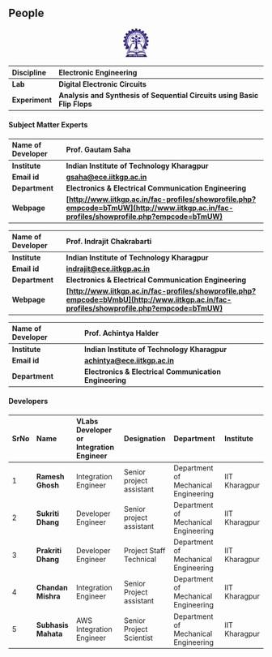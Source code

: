 
## People

<div align="center">
<img src="images/iitkgp.png" width="10%">
</div>

<b>Discipline | <b> Electronic Engineering 
:--|:--|
<b> Lab | <b> **Digital Electronic Circuits**
<b> Experiment|     <b> **Analysis and Synthesis of Sequential Circuits using Basic Flip Flops**

#### Subject Matter Experts
<b>Name of Developer | <b> **Prof. Gautam Saha**
:--|:--|
<b> Institute | <b>  **Indian Institute of Technology Kharagpur**
<b> Email id|     <b>  **gsaha@ece.iitkgp.ac.in**
<b> Department |  **Electronics & Electrical Communication Engineering**
<b>Webpage| <b> [http://www.iitkgp.ac.in/fac-profiles/showprofile.php?empcode=bTmUW](http://www.iitkgp.ac.in/fac-profiles/showprofile.php?empcode=bTmUW)

<b>Name of Developer | <b> **Prof. Indrajit Chakrabarti**
:--|:--|
<b> Institute | <b>  **Indian Institute of Technology Kharagpur**
<b> Email id|     <b>  **indrajit@ece.iitkgp.ac.in**
<b> Department |  **Electronics & Electrical Communication Engineering**
<b>Webpage| <b> [http://www.iitkgp.ac.in/fac-profiles/showprofile.php?empcode=bVmbU](http://www.iitkgp.ac.in/fac-profiles/showprofile.php?empcode=bTmUW)

<b>Name of Developer | <b> **Prof. Achintya Halder**
:--|:--|
<b> Institute | <b>  **Indian Institute of Technology Kharagpur**
<b> Email id|     <b>  **achintya@ece.iitkgp.ac.in**
<b> Department |  **Electronics & Electrical Communication Engineering**

#### Developers
SrNo | Name | VLabs Developer or Integration Engineer | Designation | Department| Institute
:--|:--|:--|:--|:--|:--|
1 | **Ramesh Ghosh** |Integration Engineer | Senior project assistant | Department of Mechanical Engineering | IIT Kharagpur | 
2 | **Sukriti Dhang** | Developer Engineer | Senior project assistant | Department of Mechanical Engineering | IIT Kharagpur | 
3 | **Prakriti Dhang** |Developer Engineer  | Project Staff Technical | Department of Mechanical Engineering | IIT Kharagpur | 
4 | **Chandan Mishra** |Integration Engineer | Senior Project assistant | Department of Mechanical Engineering | IIT Kharagpur |
5 | **Subhasis Mahata** |  AWS Integration Engineer  | Senior Project Scientist | Department of Mechanical Engineering | IIT Kharagpur |
